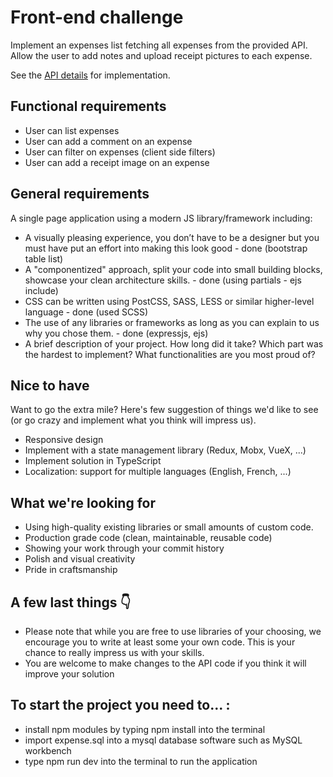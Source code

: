 # Front-end challenge
Implement an expenses list fetching all expenses from the provided API. Allow the user to add notes and upload receipt pictures to each expense.

See the [API details](https://github.com/pleo-io/frontend-challenge/blob/master/api/README.md) for implementation.

## Functional requirements
- User can list expenses
- User can add a comment on an expense
- User can filter on expenses (client side filters)
- User can add a receipt image on an expense

## General requirements
A single page application using a modern JS library/framework including:
- A visually pleasing experience, you don’t have to be a designer but you must have put an effort into making this look good - done (bootstrap table list)
- A "componentized" approach, split your code into small building blocks, showcase your clean architecture skills. - done (using partials - ejs include)
- CSS can be written using PostCSS, SASS, LESS or similar higher-level language - done (used SCSS)
- The use of any libraries or frameworks as long as you can explain to us why you chose them. - done (expressjs, ejs)
- A brief description of your project. How long did it take? Which part was the hardest to implement? What functionalities are you most proud of?

## Nice to have
Want to go the extra mile? Here's few suggestion of things we'd like to see (or go crazy and implement what you think will impress us).
- Responsive design
- Implement with a state management library (Redux, Mobx, VueX, ...)
- Implement solution in TypeScript
- Localization: support for multiple languages (English, French, ...)

## What we're looking for
- Using high-quality existing libraries or small amounts of custom code. 
- Production grade code (clean, maintainable, reusable code)
- Showing your work through your commit history
- Polish and visual creativity
- Pride in craftsmanship

## A few last things 👇
 - Please note that while you are free to use libraries of your choosing, we encourage you to write at least some your own code. This is your chance to really impress us with your skills.
- You are welcome to make changes to the API code if you think it will improve your solution

## To start the project you need to... :
- install npm modules by typing npm install into the terminal
- import expense.sql into a mysql database software such as MySQL workbench
- type npm run dev into the terminal to run the application
